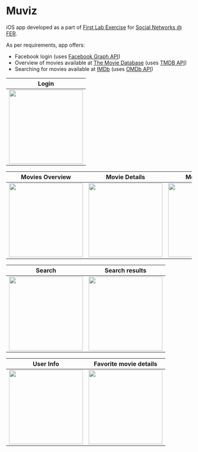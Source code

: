 # Muviz
iOS app developed as a part of [First Lab Exercise](https://www.fer.unizg.hr/_download/repository/DM2023%20-%20Laboratorijska%20vježba%201.pdf) for [Social Networks @ FER](https://www.fer.unizg.hr/en/course/socnet).

As per requirements, app offers:
* Facebook login (uses [Facebook Graph API](https://developers.facebook.com/docs/graph-api/))
* Overview of movies available at [The Movie Database](https://www.themoviedb.org) (uses [TMDB API](https://developer.themoviedb.org/reference/intro/getting-started))
* Searching for movies available at [IMDb](https://www.imdb.com) (uses [OMDb API](https://www.omdbapi.com))

| Login |
|:---:|
| <img src="https://github.com/andre0805/Muviz/assets/45342208/4d7464ac-6a27-49ab-8cdf-700da70a869d" width="200"/> |

| Movies Overview | Movie Details | Movie Details |
|:---:|:---:|:---:|
| <img src="https://github.com/andre0805/Muviz/assets/45342208/b5b3a121-1c7c-442d-bafb-4f93921210b7" width="200"/> | <img src="https://github.com/andre0805/Muviz/assets/45342208/707f99d0-56b5-4897-8aba-9b795d6ec840" width="200"/> | <img src="https://github.com/andre0805/Muviz/assets/45342208/6a535734-c4ae-468c-9dcf-b022b6e8fe65" width="200"/> |

| Search | Search results |
|:---:|:---:|
| <img src="https://github.com/andre0805/Muviz/assets/45342208/dce6dfaf-7888-4d9f-a2ff-a2219f7a06e2" width="200"/> | <img src="https://github.com/andre0805/Muviz/assets/45342208/3a2a76cb-4110-4c71-86de-51f79e5cc65e" width="200"/> |

| User Info | Favorite movie details |
|:---:|:---:|
| <img src="https://github.com/andre0805/Muviz/assets/45342208/21b0a794-b356-4024-a77f-affd0a9d985b" width="200"/> | <img src="https://github.com/andre0805/Muviz/assets/45342208/24916ff1-0035-42ab-92f3-e493f29be0c2" width="200"/> |





